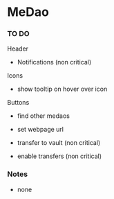 # MeDao

### TO DO

Header

- Notifications (non critical)

Icons

- show tooltip on hover over icon

Buttons

- find other medaos
- set webpage url

- transfer to vault (non critical)
- enable transfers (non critical)

### Notes

- none